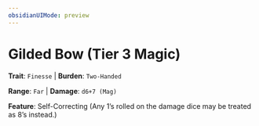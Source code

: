 ```yaml
---
obsidianUIMode: preview
---
```

# Gilded Bow (Tier 3 Magic)

**Trait**: `Finesse` | **Burden**: `Two-Handed`

**Range**: `Far` | **Damage**: `d6+7 (Mag)`

**Feature**: Self-Correcting (Any 1’s rolled on the damage dice may be treated as 8’s instead.)
